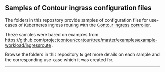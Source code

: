 ## Samples of Contour ingress configuration files

The folders in this repository provide samples of configuration files for use-cases of Kubernetes ingress routing with the [Contour ingress controller](https://projectcontour.io/).

Theze samples were based on examples from https://github.com/projectcontour/contour/tree/master/examples/example-workload/ingressroute .

Browse the folders in this repository to get more details on each sample and the corresponding use-case which it was created for.

---
